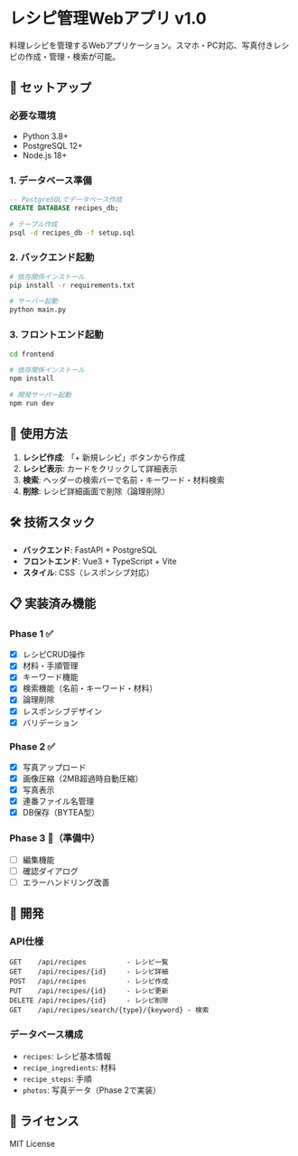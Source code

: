 # レシピ管理Webアプリ v1.0

料理レシピを管理するWebアプリケーション。スマホ・PC対応、写真付きレシピの作成・管理・検索が可能。

## 🚀 セットアップ

### 必要な環境
- Python 3.8+
- PostgreSQL 12+
- Node.js 18+

### 1. データベース準備
```sql
-- PostgreSQLでデータベース作成
CREATE DATABASE recipes_db;
```

```bash
# テーブル作成
psql -d recipes_db -f setup.sql
```

### 2. バックエンド起動
```bash
# 依存関係インストール
pip install -r requirements.txt

# サーバー起動
python main.py
```

### 3. フロントエンド起動
```bash
cd frontend

# 依存関係インストール
npm install

# 開発サーバー起動
npm run dev
```

## 📱 使用方法

1. **レシピ作成**: 「+ 新規レシピ」ボタンから作成
2. **レシピ表示**: カードをクリックして詳細表示
3. **検索**: ヘッダーの検索バーで名前・キーワード・材料検索
4. **削除**: レシピ詳細画面で削除（論理削除）

## 🛠️ 技術スタック

- **バックエンド**: FastAPI + PostgreSQL
- **フロントエンド**: Vue3 + TypeScript + Vite
- **スタイル**: CSS（レスポンシブ対応）

## 📋 実装済み機能

### Phase 1 ✅
- [x] レシピCRUD操作
- [x] 材料・手順管理
- [x] キーワード機能
- [x] 検索機能（名前・キーワード・材料）
- [x] 論理削除
- [x] レスポンシブデザイン
- [x] バリデーション

### Phase 2 ✅
- [x] 写真アップロード
- [x] 画像圧縮（2MB超過時自動圧縮）
- [x] 写真表示
- [x] 連番ファイル名管理
- [x] DB保存（BYTEA型）

### Phase 3 🚧（準備中）
- [ ] 編集機能
- [ ] 確認ダイアログ
- [ ] エラーハンドリング改善

## 🔧 開発

### API仕様
```
GET    /api/recipes          - レシピ一覧
GET    /api/recipes/{id}     - レシピ詳細
POST   /api/recipes          - レシピ作成
PUT    /api/recipes/{id}     - レシピ更新
DELETE /api/recipes/{id}     - レシピ削除
GET    /api/recipes/search/{type}/{keyword} - 検索
```

### データベース構成
- `recipes`: レシピ基本情報
- `recipe_ingredients`: 材料
- `recipe_steps`: 手順
- `photos`: 写真データ（Phase 2で実装）

## 📄 ライセンス

MIT License